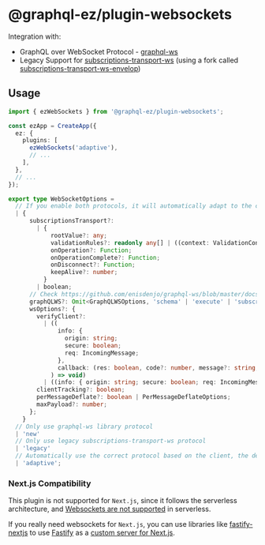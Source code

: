 # @graphql-ez/plugin-websockets

Integration with:

- GraphQL over WebSocket Protocol - [graphql-ws](https://github.com/enisdenjo/graphql-ws)
- Legacy Support for [subscriptions-transport-ws](https://github.com/apollographql/subscriptions-transport-ws) (using a fork called [subscriptions-transport-ws-envelop](https://www.npmjs.com/package/subscriptions-transport-ws-envelop))

## Usage

```ts
import { ezWebSockets } from '@graphql-ez/plugin-websockets';

const ezApp = CreateApp({
  ez: {
    plugins: [
      ezWebSockets('adaptive'),
      // ...
    ],
  },
  // ...
});
```

```ts
export type WebSocketOptions =
  // If you enable both protocols, it will automatically adapt to the correct protocol based on the client
  | {
      subscriptionsTransport?:
        | {
            rootValue?: any;
            validationRules?: readonly any[] | ((context: ValidationContext) => any)[];
            onOperation?: Function;
            onOperationComplete?: Function;
            onDisconnect?: Function;
            keepAlive?: number;
          }
        | boolean;
      // Check https://github.com/enisdenjo/graphql-ws/blob/master/docs/interfaces/server.serveroptions.md
      graphQLWS?: Omit<GraphQLWSOptions, 'schema' | 'execute' | 'subscribe' | 'context' | 'validate' | 'onSubscribe'> | boolean;
      wsOptions?: {
        verifyClient?:
          | ((
              info: {
                origin: string;
                secure: boolean;
                req: IncomingMessage;
              },
              callback: (res: boolean, code?: number, message?: string, headers?: OutgoingHttpHeaders) => void
            ) => void)
          | ((info: { origin: string; secure: boolean; req: IncomingMessage }) => boolean);
        clientTracking?: boolean;
        perMessageDeflate?: boolean | PerMessageDeflateOptions;
        maxPayload?: number;
      };
    }
  // Only use graphql-ws library protocol
  | 'new'
  // Only use legacy subscriptions-transport-ws protocol
  | 'legacy'
  // Automatically use the correct protocol based on the client, the default value
  | 'adaptive';
```

### Next.js Compatibility

This plugin is not supported for `Next.js`, since it follows the serverless architecture, and [Websockets are not supported](https://vercel.com/docs/platform/limits#websockets) in serverless.

If you really need websockets for `Next.js`, you can use libraries like [fastify-nextjs](https://github.com/fastify/fastify-nextjs) to use [Fastify](https://www.graphql-ez.com/docs/integrations/fastify) as a [custom server for Next.js](https://nextjs.org/docs/advanced-features/custom-server).
